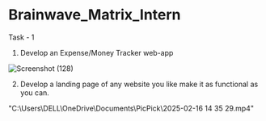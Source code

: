 # Brainwave_Matrix_Intern

Task - 1
1) Develop an Expense/Money Tracker web-app

![Screenshot (128)](https://github.com/user-attachments/assets/52ae77c5-f394-44ea-8584-fa6d77e37c8b)


2) Develop a landing page of any website you like make it as functional as you can.

   
"C:\Users\DELL\OneDrive\Documents\PicPick\2025-02-16 14 35 29.mp4"

